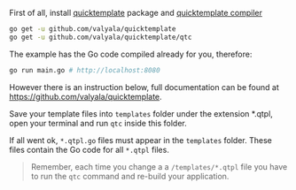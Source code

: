 First of all, install [quicktemplate](https://github.com/valyala/quicktemplate) package and [quicktemplate compiler](https://github.com/valyala/quicktemplate/tree/master/qtc)

```sh
go get -u github.com/valyala/quicktemplate
go get -u github.com/valyala/quicktemplate/qtc
```

The example has the Go code compiled already for you, therefore:
```sh
go run main.go # http://localhost:8080
```

However there is an instruction below, full documentation can be found at https://github.com/valyala/quicktemplate.

Save your template files into `templates` folder under the extension *.qtpl, open your terminal and run `qtc` inside this folder.

If all went ok, `*.qtpl.go` files must appear in the `templates` folder. These files contain the Go code for  all `*.qtpl` files.

> Remember, each time you change a  a `/templates/*.qtpl` file you have to run the `qtc` command and re-build your application.